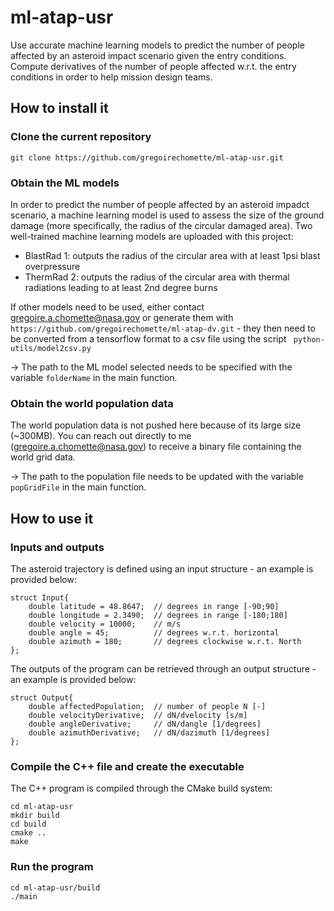 # ml-atap-usr
Use accurate machine learning models to predict the number of people affected by an asteroid impact scenario given the entry conditions. Compute derivatives of the number of people affected w.r.t. the entry conditions in order to help mission design teams.

## How to install it
### Clone the current repository
```
git clone https://github.com/gregoirechomette/ml-atap-usr.git
```

### Obtain the ML models
In order to predict the number of people affected by an asteroid impadct scenario, a machine learning model is used to assess the size of the ground damage (more specifically, the radius of the circular damaged area). Two well-trained machine learning models are uploaded with this project:
- BlastRad 1: outputs the radius of the circular area with at least 1psi blast overpressure
- ThermRad 2: outputs the radius of the circular area with thermal radiations leading to at least 2nd degree burns  

If other models need to be used, either contact gregoire.a.chomette@nasa.gov or generate them with ``` https://github.com/gregoirechomette/ml-atap-dv.git``` - they then need to be converted from a tensorflow format to a csv file using the script ``` python-utils/model2csv.py```

-> The path to the ML model selected needs to be specified with the variable ```folderName``` in the main function.


### Obtain the world population data
The world population data is not pushed here because of its large size (~300MB). You can reach out directly to me (gregoire.a.chomette@nasa.gov) to receive a binary file containing the world grid data. 

-> The path to the population file needs to be updated with the variable ``` popGridFile ``` in the main function.


## How to use it

### Inputs and outputs
The asteroid trajectory is defined using an input structure - an example is provided below:
```
struct Input{
    double latitude = 48.8647;  // degrees in range [-90;90]
    double longitude = 2.3490;  // degrees in range [-180;180]
    double velocity = 10000;    // m/s
    double angle = 45;          // degrees w.r.t. horizontal
    double azimuth = 180;       // degrees clockwise w.r.t. North
};
```

The outputs of the program can be retrieved through an output structure - an example is provided below:
```
struct Output{
    double affectedPopulation;  // number of people N [-]
    double velocityDerivative;  // dN/dvelocity [s/m]
    double angleDerivative;     // dN/dangle [1/degrees]
    double azimuthDerivative;   // dN/dazimuth [1/degrees]
};
```


### Compile the C++ file and create the executable
The C++ program is compiled through the CMake build system:
```
cd ml-atap-usr
mkdir build
cd build
cmake ..
make
```

### Run the program
```
cd ml-atap-usr/build
./main
```
